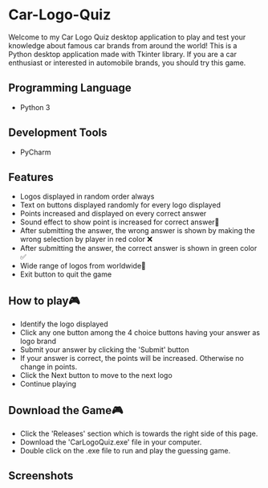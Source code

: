 # Car-Logo-Quiz
Welcome to my Car Logo Quiz desktop application to play and test your knowledge about famous car brands from around the world! This is a Python desktop application made with Tkinter library.
If you are a car enthusiast or interested in automobile brands, you should try this game.

## Programming Language
- Python 3

## Development Tools
- PyCharm

## Features
- Logos displayed in random order always
- Text on buttons displayed randomly for every logo displayed
- Points increased and displayed on every correct answer 
- Sound effect to show point is increased for correct answer🔔
- After submitting the answer, the wrong answer is shown by making the wrong selection by player in red color ❌
- After submitting the answer, the correct answer is shown in green color ✅
- Wide range of logos from worldwide🚗
- Exit button to quit the game 

## How to play🎮
- Identify the logo displayed
- Click any one button among the 4 choice buttons having your answer as logo brand
- Submit your answer by clicking the 'Submit' button
- If your answer is correct, the points will be increased. Otherwise no change in points.
- Click the Next button to move to the next logo
- Continue playing

## Download the Game🎮
- Click the 'Releases' section which is towards the right side of this page.
- Download the 'CarLogoQuiz.exe' file in your computer.
- Double click on the .exe file to run and play the guessing game.

## Screenshots
